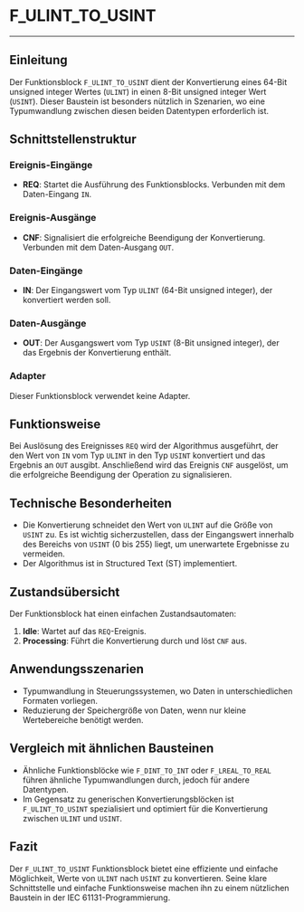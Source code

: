 # F_ULINT_TO_USINT

* * * * * * * * * *
## Einleitung
Der Funktionsblock `F_ULINT_TO_USINT` dient der Konvertierung eines 64-Bit unsigned integer Wertes (`ULINT`) in einen 8-Bit unsigned integer Wert (`USINT`). Dieser Baustein ist besonders nützlich in Szenarien, wo eine Typumwandlung zwischen diesen beiden Datentypen erforderlich ist.

## Schnittstellenstruktur
### **Ereignis-Eingänge**
- **REQ**: Startet die Ausführung des Funktionsblocks. Verbunden mit dem Daten-Eingang `IN`.

### **Ereignis-Ausgänge**
- **CNF**: Signalisiert die erfolgreiche Beendigung der Konvertierung. Verbunden mit dem Daten-Ausgang `OUT`.

### **Daten-Eingänge**
- **IN**: Der Eingangswert vom Typ `ULINT` (64-Bit unsigned integer), der konvertiert werden soll.

### **Daten-Ausgänge**
- **OUT**: Der Ausgangswert vom Typ `USINT` (8-Bit unsigned integer), der das Ergebnis der Konvertierung enthält.

### **Adapter**
Dieser Funktionsblock verwendet keine Adapter.

## Funktionsweise
Bei Auslösung des Ereignisses `REQ` wird der Algorithmus ausgeführt, der den Wert von `IN` vom Typ `ULINT` in den Typ `USINT` konvertiert und das Ergebnis an `OUT` ausgibt. Anschließend wird das Ereignis `CNF` ausgelöst, um die erfolgreiche Beendigung der Operation zu signalisieren.

## Technische Besonderheiten
- Die Konvertierung schneidet den Wert von `ULINT` auf die Größe von `USINT` zu. Es ist wichtig sicherzustellen, dass der Eingangswert innerhalb des Bereichs von `USINT` (0 bis 255) liegt, um unerwartete Ergebnisse zu vermeiden.
- Der Algorithmus ist in Structured Text (ST) implementiert.

## Zustandsübersicht
Der Funktionsblock hat einen einfachen Zustandsautomaten:
1. **Idle**: Wartet auf das `REQ`-Ereignis.
2. **Processing**: Führt die Konvertierung durch und löst `CNF` aus.

## Anwendungsszenarien
- Typumwandlung in Steuerungssystemen, wo Daten in unterschiedlichen Formaten vorliegen.
- Reduzierung der Speichergröße von Daten, wenn nur kleine Wertebereiche benötigt werden.

## Vergleich mit ähnlichen Bausteinen
- Ähnliche Funktionsblöcke wie `F_DINT_TO_INT` oder `F_LREAL_TO_REAL` führen ähnliche Typumwandlungen durch, jedoch für andere Datentypen.
- Im Gegensatz zu generischen Konvertierungsblöcken ist `F_ULINT_TO_USINT` spezialisiert und optimiert für die Konvertierung zwischen `ULINT` und `USINT`.

## Fazit
Der `F_ULINT_TO_USINT` Funktionsblock bietet eine effiziente und einfache Möglichkeit, Werte von `ULINT` nach `USINT` zu konvertieren. Seine klare Schnittstelle und einfache Funktionsweise machen ihn zu einem nützlichen Baustein in der IEC 61131-Programmierung.